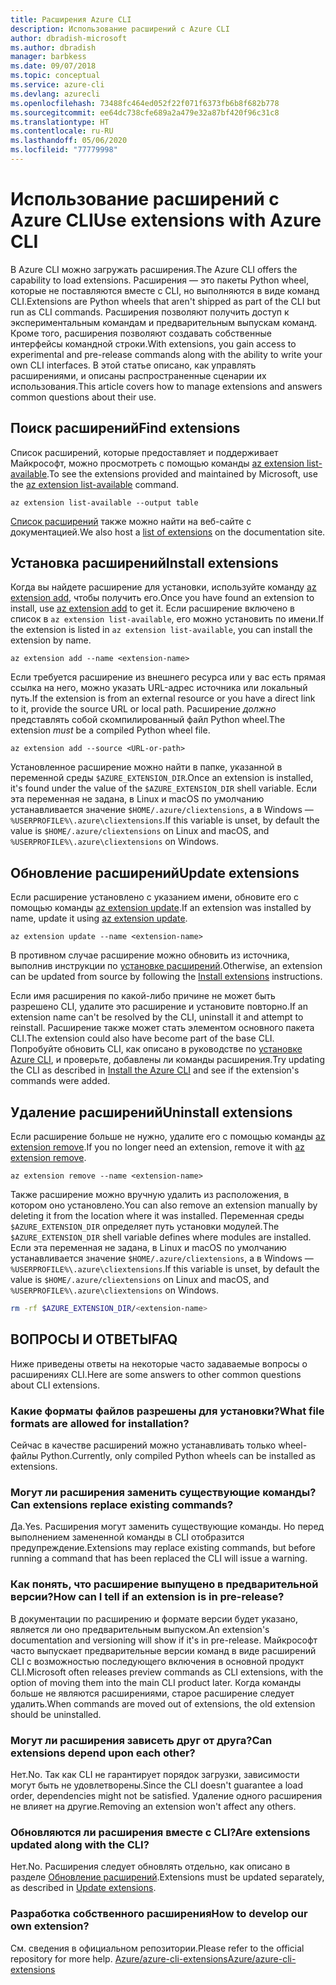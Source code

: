 ```yaml
---
title: Расширения Azure CLI
description: Использование расширений с Azure CLI
author: dbradish-microsoft
ms.author: dbradish
manager: barbkess
ms.date: 09/07/2018
ms.topic: conceptual
ms.service: azure-cli
ms.devlang: azurecli
ms.openlocfilehash: 73488fc464ed052f22f071f6373fb6b8f682b778
ms.sourcegitcommit: ee64dc738cfe689a2a479e32a87bf420f96c31c8
ms.translationtype: HT
ms.contentlocale: ru-RU
ms.lasthandoff: 05/06/2020
ms.locfileid: "77779998"
---
```

# <a name="use-extensions-with-azure-cli"></a><span data-ttu-id="593c2-103">Использование расширений с Azure CLI</span><span class="sxs-lookup"><span data-stu-id="593c2-103">Use extensions with Azure CLI</span></span> 

<span data-ttu-id="593c2-104">В Azure CLI можно загружать расширения.</span><span class="sxs-lookup"><span data-stu-id="593c2-104">The Azure CLI offers the capability to load extensions.</span></span> <span data-ttu-id="593c2-105">Расширения — это пакеты Python wheel, которые не поставляются вместе с CLI, но выполняются в виде команд CLI.</span><span class="sxs-lookup"><span data-stu-id="593c2-105">Extensions are Python wheels that aren't shipped as part of the CLI but run as CLI commands.</span></span>
<span data-ttu-id="593c2-106">Расширения позволяют получить доступ к экспериментальным командам и предварительным выпускам команд. Кроме того, расширения позволяют создавать собственные интерфейсы командной строки.</span><span class="sxs-lookup"><span data-stu-id="593c2-106">With extensions, you gain access to experimental and pre-release commands along with the ability to write your own CLI interfaces.</span></span> <span data-ttu-id="593c2-107">В этой статье описано, как управлять расширениями, и описаны распространенные сценарии их использования.</span><span class="sxs-lookup"><span data-stu-id="593c2-107">This article covers how to manage extensions and answers common questions about their use.</span></span>

## <a name="find-extensions"></a><span data-ttu-id="593c2-108">Поиск расширений</span><span class="sxs-lookup"><span data-stu-id="593c2-108">Find extensions</span></span>

<span data-ttu-id="593c2-109">Список расширений, которые предоставляет и поддерживает Майкрософт, можно просмотреть с помощью команды [az extension list-available](/cli/azure/extension#az-extension-list-available).</span><span class="sxs-lookup"><span data-stu-id="593c2-109">To see the extensions provided and maintained by Microsoft, use the [az extension list-available](/cli/azure/extension#az-extension-list-available) command.</span></span>

```azurecli-interactive
az extension list-available --output table
```

<span data-ttu-id="593c2-110">[Список расширений](azure-cli-extensions-list.md) также можно найти на веб-сайте с документацией.</span><span class="sxs-lookup"><span data-stu-id="593c2-110">We also host a [list of extensions](azure-cli-extensions-list.md) on the documentation site.</span></span>

## <a name="install-extensions"></a><span data-ttu-id="593c2-111">Установка расширений</span><span class="sxs-lookup"><span data-stu-id="593c2-111">Install extensions</span></span>

<span data-ttu-id="593c2-112">Когда вы найдете расширение для установки, используйте команду [az extension add](https://docs.microsoft.com/cli/azure/extension#az-extension-add), чтобы получить его.</span><span class="sxs-lookup"><span data-stu-id="593c2-112">Once you have found an extension to install, use [az extension add](https://docs.microsoft.com/cli/azure/extension#az-extension-add) to get it.</span></span> <span data-ttu-id="593c2-113">Если расширение включено в список в `az extension list-available`, его можно установить по имени.</span><span class="sxs-lookup"><span data-stu-id="593c2-113">If the extension is listed in `az extension list-available`, you can install the extension by name.</span></span>

```azurecli-interactive
az extension add --name <extension-name>
```

<span data-ttu-id="593c2-114">Если требуется расширение из внешнего ресурса или у вас есть прямая ссылка на него, можно указать URL-адрес источника или локальный путь.</span><span class="sxs-lookup"><span data-stu-id="593c2-114">If the extension is from an external resource or you have a direct link to it, provide the source URL or local path.</span></span> <span data-ttu-id="593c2-115">Расширение _должно_ представлять собой скомпилированный файл Python wheel.</span><span class="sxs-lookup"><span data-stu-id="593c2-115">The extension _must_ be a compiled Python wheel file.</span></span>

```azurecli-interactive
az extension add --source <URL-or-path>
```

<span data-ttu-id="593c2-116">Установленное расширение можно найти в папке, указанной в переменной среды `$AZURE_EXTENSION_DIR`.</span><span class="sxs-lookup"><span data-stu-id="593c2-116">Once an extension is installed, it's found under the value of the `$AZURE_EXTENSION_DIR` shell variable.</span></span> <span data-ttu-id="593c2-117">Если эта переменная не задана, в Linux и macOS по умолчанию устанавливается значение `$HOME/.azure/cliextensions`, а в Windows — `%USERPROFILE%\.azure\cliextensions`.</span><span class="sxs-lookup"><span data-stu-id="593c2-117">If this variable is unset, by default the value is `$HOME/.azure/cliextensions` on Linux and macOS, and `%USERPROFILE%\.azure\cliextensions` on Windows.</span></span>

## <a name="update-extensions"></a><span data-ttu-id="593c2-118">Обновление расширений</span><span class="sxs-lookup"><span data-stu-id="593c2-118">Update extensions</span></span>

<span data-ttu-id="593c2-119">Если расширение установлено с указанием имени, обновите его с помощью команды [az extension update](https://docs.microsoft.com/cli/azure/extension#az-extension-update).</span><span class="sxs-lookup"><span data-stu-id="593c2-119">If an extension was installed by name, update it using [az extension update](https://docs.microsoft.com/cli/azure/extension#az-extension-update).</span></span>

```azurecli-interactive
az extension update --name <extension-name>
```

<span data-ttu-id="593c2-120">В противном случае расширение можно обновить из источника, выполнив инструкции по [установке расширений](#install-extensions).</span><span class="sxs-lookup"><span data-stu-id="593c2-120">Otherwise, an extension can be updated from source by following the [Install extensions](#install-extensions) instructions.</span></span>

<span data-ttu-id="593c2-121">Если имя расширения по какой-либо причине не может быть разрешено CLI, удалите это расширение и установите повторно.</span><span class="sxs-lookup"><span data-stu-id="593c2-121">If an extension name can't be resolved by the CLI, uninstall it and attempt to reinstall.</span></span> <span data-ttu-id="593c2-122">Расширение также может стать элементом основного пакета CLI.</span><span class="sxs-lookup"><span data-stu-id="593c2-122">The extension could also have become part of the base CLI.</span></span>
<span data-ttu-id="593c2-123">Попробуйте обновить CLI, как описано в руководстве по [установке Azure CLI](install-azure-cli.md), и проверьте, добавлены ли команды расширения.</span><span class="sxs-lookup"><span data-stu-id="593c2-123">Try updating the CLI as described in [Install the Azure CLI](install-azure-cli.md) and see if the extension's commands were added.</span></span>

## <a name="uninstall-extensions"></a><span data-ttu-id="593c2-124">Удаление расширений</span><span class="sxs-lookup"><span data-stu-id="593c2-124">Uninstall extensions</span></span>

<span data-ttu-id="593c2-125">Если расширение больше не нужно, удалите его с помощью команды [az extension remove](https://docs.microsoft.com/cli/azure/extension#az-extension-remove).</span><span class="sxs-lookup"><span data-stu-id="593c2-125">If you no longer need an extension, remove it with [az extension remove](https://docs.microsoft.com/cli/azure/extension#az-extension-remove).</span></span>

```azurecli-interactive
az extension remove --name <extension-name>
```

<span data-ttu-id="593c2-126">Также расширение можно вручную удалить из расположения, в котором оно установлено.</span><span class="sxs-lookup"><span data-stu-id="593c2-126">You can also remove an extension manually by deleting it from the location where it was installed.</span></span> <span data-ttu-id="593c2-127">Переменная среды `$AZURE_EXTENSION_DIR` определяет путь установки модулей.</span><span class="sxs-lookup"><span data-stu-id="593c2-127">The `$AZURE_EXTENSION_DIR` shell variable defines where modules are installed.</span></span>
<span data-ttu-id="593c2-128">Если эта переменная не задана, в Linux и macOS по умолчанию устанавливается значение `$HOME/.azure/cliextensions`, а в Windows — `%USERPROFILE%\.azure\cliextensions`.</span><span class="sxs-lookup"><span data-stu-id="593c2-128">If this variable is unset, by default the value is `$HOME/.azure/cliextensions` on Linux and macOS, and `%USERPROFILE%\.azure\cliextensions` on Windows.</span></span>

```bash
rm -rf $AZURE_EXTENSION_DIR/<extension-name>
```

## <a name="faq"></a><span data-ttu-id="593c2-129">ВОПРОСЫ И ОТВЕТЫ</span><span class="sxs-lookup"><span data-stu-id="593c2-129">FAQ</span></span>

<span data-ttu-id="593c2-130">Ниже приведены ответы на некоторые часто задаваемые вопросы о расширениях CLI.</span><span class="sxs-lookup"><span data-stu-id="593c2-130">Here are some answers to other common questions about CLI extensions.</span></span>

### <a name="what-file-formats-are-allowed-for-installation"></a><span data-ttu-id="593c2-131">Какие форматы файлов разрешены для установки?</span><span class="sxs-lookup"><span data-stu-id="593c2-131">What file formats are allowed for installation?</span></span>

<span data-ttu-id="593c2-132">Сейчас в качестве расширений можно устанавливать только wheel-файлы Python.</span><span class="sxs-lookup"><span data-stu-id="593c2-132">Currently, only compiled Python wheels can be installed as extensions.</span></span>

### <a name="can-extensions-replace-existing-commands"></a><span data-ttu-id="593c2-133">Могут ли расширения заменить существующие команды?</span><span class="sxs-lookup"><span data-stu-id="593c2-133">Can extensions replace existing commands?</span></span>

<span data-ttu-id="593c2-134">Да.</span><span class="sxs-lookup"><span data-stu-id="593c2-134">Yes.</span></span> <span data-ttu-id="593c2-135">Расширения могут заменить существующие команды. Но перед выполнением замененной команды в CLI отобразится предупреждение.</span><span class="sxs-lookup"><span data-stu-id="593c2-135">Extensions may replace existing commands, but before running a command that has been replaced the CLI will issue a warning.</span></span>

### <a name="how-can-i-tell-if-an-extension-is-in-pre-release"></a><span data-ttu-id="593c2-136">Как понять, что расширение выпущено в предварительной версии?</span><span class="sxs-lookup"><span data-stu-id="593c2-136">How can I tell if an extension is in pre-release?</span></span>

<span data-ttu-id="593c2-137">В документации по расширению и формате версии будет указано, является ли оно предварительным выпуском.</span><span class="sxs-lookup"><span data-stu-id="593c2-137">An extension's documentation and versioning will show if it's in pre-release.</span></span> <span data-ttu-id="593c2-138">Майкрософт часто выпускает предварительные версии команд в виде расширений CLI с возможностью последующего включения в основной продукт CLI.</span><span class="sxs-lookup"><span data-stu-id="593c2-138">Microsoft often releases preview commands as CLI extensions, with the option of moving them into the main CLI product later.</span></span> <span data-ttu-id="593c2-139">Когда команды больше не являются расширениями, старое расширение следует удалить.</span><span class="sxs-lookup"><span data-stu-id="593c2-139">When commands are moved out of extensions, the old extension should be uninstalled.</span></span> 

### <a name="can-extensions-depend-upon-each-other"></a><span data-ttu-id="593c2-140">Могут ли расширения зависеть друг от друга?</span><span class="sxs-lookup"><span data-stu-id="593c2-140">Can extensions depend upon each other?</span></span>

<span data-ttu-id="593c2-141">Нет.</span><span class="sxs-lookup"><span data-stu-id="593c2-141">No.</span></span> <span data-ttu-id="593c2-142">Так как CLI не гарантирует порядок загрузки, зависимости могут быть не удовлетворены.</span><span class="sxs-lookup"><span data-stu-id="593c2-142">Since the CLI doesn't guarantee a load order, dependencies might not be satisfied.</span></span> <span data-ttu-id="593c2-143">Удаление одного расширения не влияет на другие.</span><span class="sxs-lookup"><span data-stu-id="593c2-143">Removing an extension won't affect any others.</span></span>

### <a name="are-extensions-updated-along-with-the-cli"></a><span data-ttu-id="593c2-144">Обновляются ли расширения вместе с CLI?</span><span class="sxs-lookup"><span data-stu-id="593c2-144">Are extensions updated along with the CLI?</span></span>

<span data-ttu-id="593c2-145">Нет.</span><span class="sxs-lookup"><span data-stu-id="593c2-145">No.</span></span> <span data-ttu-id="593c2-146">Расширения следует обновлять отдельно, как описано в разделе [Обновление расширений](#update-extensions).</span><span class="sxs-lookup"><span data-stu-id="593c2-146">Extensions must be updated separately, as described in [Update extensions](#update-extensions).</span></span>

### <a name="how-to-develop-our-own-extension"></a><span data-ttu-id="593c2-147">Разработка собственного расширения</span><span class="sxs-lookup"><span data-stu-id="593c2-147">How to develop our own extension?</span></span>
<span data-ttu-id="593c2-148">См. сведения в официальном репозитории.</span><span class="sxs-lookup"><span data-stu-id="593c2-148">Please refer to the official repository for more help.</span></span> [<span data-ttu-id="593c2-149">Azure/azure-cli-extensions</span><span class="sxs-lookup"><span data-stu-id="593c2-149">Azure/azure-cli-extensions</span></span>](https://github.com/Azure/azure-cli/tree/master/doc/extensions)
